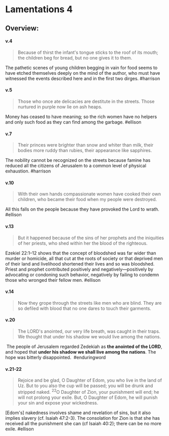 # Lamentations 4

## Overview:


#### v.4
>Because of thirst the infant's tongue sticks to the roof of its mouth; the children beg for bread, but no one gives it to them.

The pathetic scenes of young children begging in vain for food seems to have etched themselves deeply on the mind of the author, who must have witnessed the events described here and in the first two dirges.
#harrison

#### v.5
>Those who once ate delicacies are destitute in the streets. Those nurtured in purple now lie on ash heaps.

Money has ceased to have meaning; so the rich women have no helpers and only such food as they can find among the garbage.
#ellison 

#### v.7
>Their princes were brighter than snow and whiter than milk, their bodies more ruddy than rubies, their appearance like sapphires.

The nobility cannot be recognized on the streets because famine has reduced all the citizens of Jerusalem to a common level of physical exhaustion.
#harrison 

#### v.10
>With their own hands compassionate women have cooked their own children, who became their food when my people were destroyed.

All this falls on the people because they have provoked the Lord to wrath.
#ellison 

#### v.13
>But it happened because of the sins of her prophets and the iniquities of her priests, who shed within her the blood of the righteous.

Ezekiel 22:1–12 shows that the concept of bloodshed was far wider than murder or homicide, all that cut at the roots of society or that deprived men of their land and livelihood shortened their lives and so was bloodshed. Priest and prophet contributed positively and negatively—positively by advocating or condoning such behavior, negatively by failing to condemn those who wronged their fellow men.
#ellison 

#### v.14
>Now they grope through the streets like men who are blind. They are so defiled with blood that no one dares to touch their garments.

#### v.20
>The LORD's anointed, our very life breath, was caught in their traps. We thought that under his shadow we would live among the nations.

 The people of Jerusalem regarded Zedekiah as **the anointed of the LORD**, and hoped that **under his shadow we shall live among the nations**. The hope was bitterly disappointed.
 #enduringword 

#### v.21-22
>Rejoice and be glad, O Daughter of Edom, you who live in the land of Uz. But to you also the cup will be passed; you will be drunk and stripped naked. <sup>22</sup>O Daughter of Zion, your punishment will end; he will not prolong your exile. But, O Daughter of Edom, he will punish your sin and expose your wickedness.

\[Edom's\] nakedness involves shame and revelation of sins, but it also implies slavery (cf. Isaiah 47:2-3). The consolation for Zion is that she has received all the punishment she can (cf Isaiah 40:2); there can be no more exile.
#ellison 
